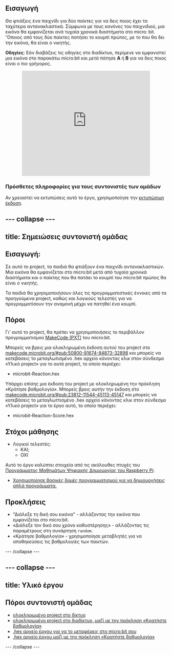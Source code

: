 ## Εισαγωγή

Θα φτιάξεις ένα παιχνίδι για δύο παίκτες για να δεις ποιος έχει τα ταχύτερα αντανακλαστικά. Σύμφωνα με τους κανόνες του παιχνιδιού, μια εικόνα θα εμφανίζεται ανά τυχαία χρονικά διαστήματα στο micro: bit. 'Όποιος από τους δύο παίκτες πατήσει το κουμπί πρώτος, με το που θα δει την εικόνα, θα είναι ο νικητής.

**Οδηγίες**: Εάν διαβάζεις τις οδηγίες στο διαδίκτυο, περίμενε να εμφανιστεί μια εικόνα στο παρακάτω micro:bit και μετά πάτησε **Α** ή **Β** για να δεις ποιος είναι ο πιο γρήγορος.

<div class="trinket" style="width:400px;margin: 0 auto;">
<div style="position:relative;height:0;padding-bottom:81.97%;overflow:hidden;"><iframe style="position:absolute;top:0;left:0;width:100%;height:100%;" src="https://makecode.microbit.org/---run?id=_RAu6KxHvEXMp" allowfullscreen="allowfullscreen" sandbox="allow-popups allow-scripts allow-same-origin" frameborder="0"></iframe></div>
</div>

### Πρόσθετες πληροφορίες για τους συντονιστές των ομάδων

Αν χρειαστεί να εκτυπώσεις αυτό το έργο, χρησιμοποίησε την [εκτυπώσιμη έκδοση](https://projects.raspberrypi.org/el-GR/projects/reaction/print).

--- collapse ---
---
title: Σημειώσεις συντονιστή ομάδας
---

## Εισαγωγή:

Σε αυτό το project, τα παιδιά θα φτιάξουν ένα παιχνίδι αντανακλαστικών. Μια εικόνα θα εμφανίζεται στο micro:bit μετά από τυχαία χρονικά διαστήματα και ο παίκτης που θα πατάει το κουμπί του micro:bit πρώτος θα είναι ο νικητής.

Τα παιδιά θα χρησιμοποιήσουν όλες τις προγραμματιστικές έννοιες από τα προηγούμενα project, καθώς και λογικούς τελεστές για να προγραμματίσουν την αναμονή μέχρι να πατηθεί ένα κουμπί.

## Πόροι

Γι' αυτό το project, θα πρέπει να χρησιμοποιήσεις το περιβάλλον προγραμματισμού [MakeCode (PXT)](http://jumpto.cc/pxt-new) του micro:bit.

Μπορείς να βρεις μια ολοκληρωμένη έκδοση αυτού του project στο [makecode.microbit.org/#pub:50800-81674-84873-32898](https://makecode.microbit.org/#pub:50800-81674-84873-32898) και μπορείς να κατεβάσεις το μεταγλωτισμένο .hex αρχείο κάνοντας κλικ στον σύνδεσμο «Υλικό project» για το αυτό project, το οποίο περιέχει:

+ microbit-Reaction.hex

Υπάρχει επίσης μια έκδοση του project με ολοκληρωμένη την πρόκληση «Κράτησε βαθμολογία». Μπορείς βρεις αυτήν την έκδοση στο [makecode.microbit.org/#pub:23812-11544-45113-45147](https://makecode.microbit.org/#pub:23812-11544-45113-45147) και μπορείς να κατεβάσεις το μεταγλωττισμένο .hex αρχείο κάνοντας κλικ στον σύνδεσμο «Υλικό project» για το έργο αυτό, το οποίο περιέχει:

+ microbit-Reaction-Score.hex

## Στόχοι μάθησης

+ Λογικοί τελεστές: 
    + ΚΑΙ;
    + ΟΧΙ

Αυτό το έργο καλύπτει στοιχεία από τις ακόλουθες πτυχές του [Προγράμματος Μαθημάτων Ψηφιακής Δημιουργίας του Raspberry Pi](http://rpf.io/curriculum):

+ [Χρησιμοποίησε βασικές δομές προγραμματισμού για να δημιουργήσεις απλά προγράμματα.](https://www.raspberrypi.org/curriculum/programming/creator)

## Προκλήσεις

+ "Διάλεξε τη δική σου εικόνα" - αλλάζοντας την εικόνα που εμφανίζεται στο micro:bit. 
+ «Διάλεξε τον δικό σου χρόνο καθυστέρησης» - αλλάζοντας τις παραμέτρους στη συνάρτηση `random`.
+ «Κράτησε βαθμολογία» - χρησιμοποίησε μεταβλητές για να αποθηκεύσεις τις βαθμολογίες των παικτών.

--- /collapse ---

--- collapse ---
---
title: Υλικό έργου
---

## Πόροι συντονιστή ομάδας

+ [ολοκληρωμένο project στο δίκτυο](https://makecode.microbit.org/#pub:50800-81674-84873-32898)
+ [ολοκληρωμένο project στο διαδίκτυο, μαζί με την πρόκληση «Κρατήστε βαθμολογία»](https://makecode.microbit.org/#pub:23812-11544-45113-45147)
+ [.hex αρχείο έργου για να το μεταφέρεις στο micro:bit σου](resources/microbit-Reaction.hex)
+ [.hex αρχείο έργου μαζί με την πρόκληση «Κρατήστε βαθμολογία»](resources/microbit-Reaction-Score.hex)

--- /collapse ---